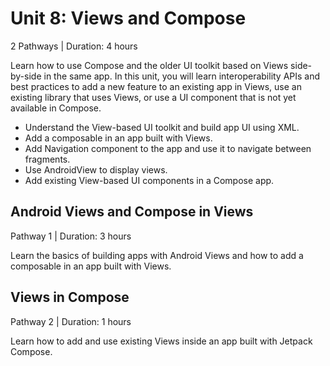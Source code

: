 # Unit 8: Views and Compose
2 Pathways | Duration: 4 hours

Learn how to use Compose and the older UI toolkit based on Views side-by-side in the same app. In this unit, you will learn interoperability APIs and best practices to add a new feature to an existing app in Views, use an existing library that uses Views, or use a UI component that is not yet available in Compose.

* Understand the View-based UI toolkit and build app UI using XML.
* Add a composable in an app built with Views.
* Add Navigation component to the app and use it to navigate between fragments.
* Use AndroidView to display views.
* Add existing View-based UI components in a Compose app.

## Android Views and Compose in Views
Pathway 1 | Duration: 3 hours

Learn the basics of building apps with Android Views and how to add a composable in an app built with Views.

## Views in Compose
Pathway 2 | Duration: 1 hours

Learn how to add and use existing Views inside an app built with Jetpack Compose.
